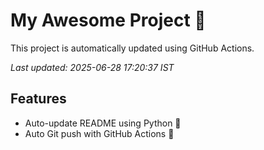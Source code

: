 # My Awesome Project 🚀

This project is automatically updated using GitHub Actions.

_Last updated: 2025-06-28 17:20:37 IST_

## Features
- Auto-update README using Python 🐍
- Auto Git push with GitHub Actions 🤖
